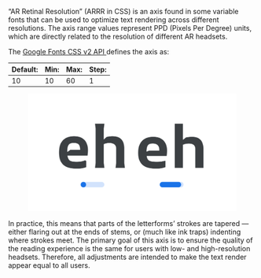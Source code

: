 
“AR Retinal Resolution” (ARRR in CSS) is an axis found in some variable fonts that can be used to optimize text rendering across different resolutions. The axis range values represent PPD (Pixels Per Degree) units, which are directly related to the resolution of different AR headsets.

The [Google Fonts CSS v2 API ](https://developers.google.com/fonts/docs/css2) defines the axis as:

| Default: | Min: | Max: | Step: |
| --- | --- | --- | --- |
| 10 | 10 | 60 | 1 |

<figure>

![An image showing two type specimens, each with an axis slider underneath. The specimen on the left shows the effects of the axis’ lowest value. The specimen on the right shows the effects of the axis’ highest value.](images/thumbnail.svg)

</figure>

In practice, this means that parts of the letterforms’ strokes are tapered — either flaring out at the ends of stems, or (much like ink traps) indenting where strokes meet. The primary goal of this axis is to ensure the quality of the reading experience is the same for users with low- and high-resolution headsets. Therefore, all adjustments are intended to make the text render appear equal to all users.